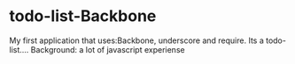 todo-list-Backbone
==================

My first application that uses:Backbone, underscore and require. Its a todo-list.... Background: a lot of javascript experiense
